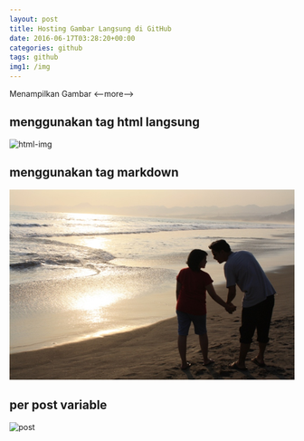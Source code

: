 ```yaml
---
layout: post
title: Hosting Gambar Langsung di GitHub
date: 2016-06-17T03:28:20+00:00
categories: github
tags: github
img1: /img
---
```


Menampilkan Gambar <--more-->

## menggunakan tag html langsung
<img alt="html-img" src="{{ site.img }}/sample.jpg" />

## menggunakan tag markdown
![img](/img/sample.jpg)

## per post variable
<img alt="post" src="{{ post.img }}/sample.jpg" />
